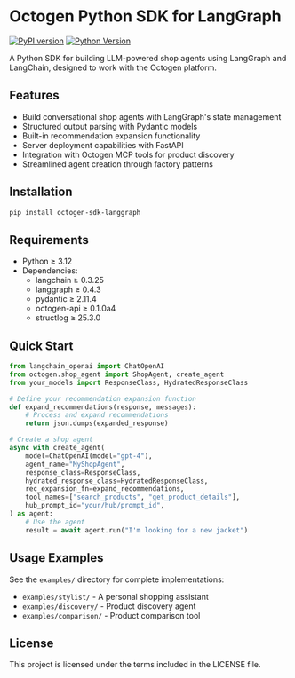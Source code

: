 # Octogen Python SDK for LangGraph

[![PyPI version](https://badge.fury.io/py/octogen-sdk-langgraph.svg)](https://badge.fury.io/py/octogen-sdk-langgraph)
[![Python Version](https://img.shields.io/pypi/pyversions/octogen-sdk-langgraph.svg)](https://pypi.org/project/octogen-sdk-langgraph/)

A Python SDK for building LLM-powered shop agents using LangGraph and LangChain, designed to work with the Octogen platform.

## Features

- Build conversational shop agents with LangGraph's state management
- Structured output parsing with Pydantic models
- Built-in recommendation expansion functionality
- Server deployment capabilities with FastAPI
- Integration with Octogen MCP tools for product discovery
- Streamlined agent creation through factory patterns

## Installation

```bash
pip install octogen-sdk-langgraph
```

## Requirements

- Python ≥ 3.12
- Dependencies:
  - langchain ≥ 0.3.25
  - langgraph ≥ 0.4.3
  - pydantic ≥ 2.11.4
  - octogen-api ≥ 0.1.0a4
  - structlog ≥ 25.3.0

## Quick Start

```python
from langchain_openai import ChatOpenAI
from octogen.shop_agent import ShopAgent, create_agent
from your_models import ResponseClass, HydratedResponseClass

# Define your recommendation expansion function
def expand_recommendations(response, messages):
    # Process and expand recommendations
    return json.dumps(expanded_response)

# Create a shop agent
async with create_agent(
    model=ChatOpenAI(model="gpt-4"),
    agent_name="MyShopAgent",
    response_class=ResponseClass,
    hydrated_response_class=HydratedResponseClass,
    rec_expansion_fn=expand_recommendations,
    tool_names=["search_products", "get_product_details"],
    hub_prompt_id="your/hub/prompt_id",
) as agent:
    # Use the agent
    result = await agent.run("I'm looking for a new jacket")
```

## Usage Examples

See the `examples/` directory for complete implementations:
- `examples/stylist/` - A personal shopping assistant
- `examples/discovery/` - Product discovery agent
- `examples/comparison/` - Product comparison tool

## License

This project is licensed under the terms included in the LICENSE file.
